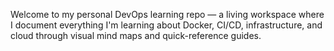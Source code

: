 Welcome to my personal DevOps learning repo — a living workspace where I document everything I'm learning about Docker, CI/CD, infrastructure, and cloud through visual mind maps and quick-reference guides.
